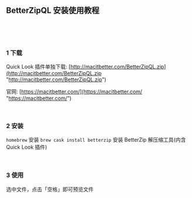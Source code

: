 ## BetterZipQL 安装使用教程  

​    

​    

### 1 下载  

Quick Look 插件单独下载: [http://macitbetter.com/BetterZipQL.zip](http://macitbetter.com/BetterZipQL.zip "http://macitbetter.com/BetterZipQL.zip")      

官网: [https://macitbetter.com/](https://macitbetter.com/ "https://macitbetter.com/")  

​            

### 2 安装    

`homebrew` 安装 `brew cask install betterzip` 安装 BetterZip 解压缩工具(内含 Quick Look 插件)    

​    

### 3 使用  

选中文件，点击「空格」即可预览文件  









